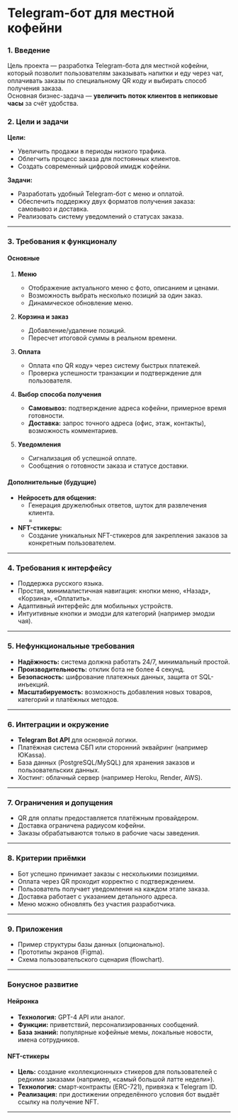 # Telegram-бот для местной кофейни

### 1. Введение
Цель проекта — разработка Telegram-бота для местной кофейни, который позволит пользователям заказывать напитки и еду через чат, оплачивать заказы по специальному QR коду и выбирать способ получения заказа.  
Основная бизнес-задача — **увеличить поток клиентов в непиковые часы** за счёт удобства.

### 2. Цели и задачи

**Цели:**
- Увеличить продажи в периоды низкого трафика.
- Облегчить процесс заказа для постоянных клиентов.
- Создать современный цифровой имидж кофейни.

**Задачи:**
- Разработать удобный Telegram-бот с меню и оплатой.
- Обеспечить поддержку двух форматов получения заказа: самовывоз и доставка.
- Реализовать систему уведомлений о статусах заказа.

---

### 3. Требования к функционалу
#### Основные
1. **Меню**  
   - Отображение актуального меню с фото, описанием и ценами.  
   - Возможность выбрать несколько позиций за один заказ.  
   - Динамическое обновление меню.

2. **Корзина и заказ**  
   - Добавление/удаление позиций.  
   - Пересчет итоговой суммы в реальном времени.

3. **Оплата**  
   - Оплата «по QR коду» через систему быстрых платежей.  
   - Проверка успешности транзакции и подтверждение для пользователя.

4. **Выбор способа получения**  
   - **Самовывоз:** подтверждение адреса кофейни, примерное время готовности.  
   - **Доставка:** запрос точного адреса (офис, этаж, контакты), возможность комментариев.

5. **Уведомления**  
   - Сигнализация об успешной оплате.  
   - Сообщения о готовности заказа и статусе доставки.

#### Дополнительные (будущие)
- **Нейросеть для общения:**  
  - Генерация дружелюбных ответов, шуток для развлечения клиента.  
=
- **NFT-стикеры:**  
  - Создание уникальных NFT-стикеров для закрепления заказов за конкретным пользователем.  
---

### 4. Требования к интерфейсу
- Поддержка русского языка.  
- Простая, минималистичная навигация: кнопки меню, «Назад», «Корзина», «Оплатить».  
- Адаптивный интерфейс для мобильных устройств.  
- Интуитивные кнопки и эмодзи для категорий (например эмодзи чая).

---

### 5. Нефункциональные требования
- **Надёжность:** система должна работать 24/7, минимальный простой.  
- **Производительность:** отклик бота не более 4 секунд.  
- **Безопасность:** шифрование платежных данных, защита от SQL-инъекций.  
- **Масштабируемость:** возможность добавления новых товаров, категорий и платёжных методов.

---

### 6. Интеграции и окружение
- **Telegram Bot API** для основной логики.  
- Платёжная система СБП или сторонний эквайринг (например ЮKassa).  
- База данных (PostgreSQL/MySQL) для хранения заказов и пользовательских данных.  
- Хостинг: облачный сервер (например Heroku, Render, AWS).

---

### 7. Ограничения и допущения
- QR для оплаты предоставляется платёжным провайдером.  
- Доставка ограничена радиусом кофейни.  
- Заказы обрабатываются только в рабочие часы заведения.

---

### 8. Критерии приёмки
- Бот успешно принимает заказы с несколькими позициями.  
- Оплата через QR проходит корректно с подтверждением.  
- Пользователь получает уведомления на каждом этапе заказа.  
- Доставка работает с указанием детального адреса.  
- Меню можно обновлять без участия разработчика.

---

### 9. Приложения
- Пример структуры базы данных (опционально).  
- Прототипы экранов (Figma).  
- Схема пользовательского сценария (flowchart).

---

### Бонусное развитие
#### Нейронка
- **Технология:** GPT-4 API или аналог.  
- **Функции:** приветствий, персонализированных сообщений.  
- **База знаний:** популярные кофейные мемы, локальные новости, имена сотрудников.

#### NFT-стикеры
- **Цель:** создание «коллекционных» стикеров для пользователей с редкими заказами (например, «самый большой латте недели»).  
- **Технология:** смарт-контракты (ERC-721), привязка к Telegram ID.  
- **Реализация:** при достижении определённого условия бот выдаёт ссылку на получение NFT.

---